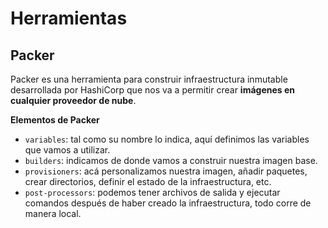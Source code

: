 # Herramientas

## Packer

Packer es una herramienta para construir infraestructura inmutable desarrollada por HashiCorp que nos va a permitir crear __imágenes en cualquier proveedor de nube__.

__Elementos de Packer__
- `variables`: tal como su nombre lo indica, aquí definimos las variables que vamos a utilizar.
- `builders`: indicamos de donde vamos a construir nuestra imagen base.
- `provisioners`: acá personalizamos nuestra imagen, añadir paquetes, crear directorios, definir el estado de la infraestructura, etc.
- `post-processors`: podemos tener archivos de salida y ejecutar comandos después de haber creado la infraestructura, todo corre de manera local.

